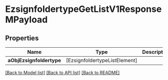 # EzsignfoldertypeGetListV1ResponseMPayload

## Properties
Name | Type | Description | Notes
------------ | ------------- | ------------- | -------------
**aObjEzsignfoldertype** | [EzsignfoldertypeListElement] |  | 

[[Back to Model list]](../README.md#documentation-for-models) [[Back to API list]](../README.md#documentation-for-api-endpoints) [[Back to README]](../README.md)


